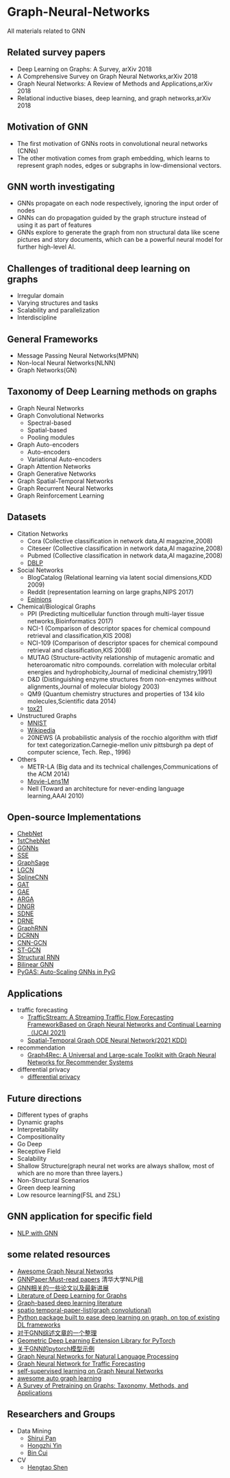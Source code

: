 # Graph-Neural-Networks
All materials related to GNN

## Related survey papers
* Deep Learning on Graphs: A Survey, arXiv 2018
* A Comprehensive Survey on Graph Neural Networks,arXiv 2018
* Graph Neural Networks: A Review of Methods and Applications,arXiv 2018
* Relational inductive biases, deep learning, and graph networks,arXiv 2018


## Motivation of GNN
* The first motivation of GNNs roots in convolutional neural networks (CNNs)
* The other motivation comes from graph embedding, which learns to represent graph nodes, edges or subgraphs in low-dimensional vectors.

## GNN worth investigating
* GNNs propagate on each node respectively, ignoring the input order of nodes
* GNNs can do propagation guided by the graph structure instead of using it as part of features
* GNNs explore to generate the graph from non structural data like scene pictures and story documents, which can be a powerful neural model for further high-level AI.

## Challenges of traditional deep learning on graphs
* Irregular domain
* Varying structures and tasks
* Scalability and parallelization
* Interdiscipline

## General Frameworks
* Message Passing Neural Networks(MPNN)
* Non-local Neural Networks(NLNN)
* Graph Networks(GN)

## Taxonomy of Deep Learning methods on graphs
* Graph Neural Networks
* Graph Convolutional Networks
  * Spectral-based
  * Spatial-based
  * Pooling modules
* Graph Auto-encoders
  * Auto-encoders
  * Variational Auto-encoders
* Graph Attention Networks
* Graph Generative Networks
* Graph Spatial-Temporal Networks
* Graph Recurrent Neural Networks
* Graph Reinforcement Learning

## Datasets
* Citation Networks
  * Cora (Collective classification in network data,AI magazine,2008)
  * Citeseer (Collective classification in network data,AI magazine,2008)
  * Pubmed (Collective classification in network data,AI magazine,2008)
  * [DBLP](aminer.org/citation)
* Social Networks
  * BlogCatalog (Relational learning via latent social dimensions,KDD 2009)
  * Reddit (representation learning on large graphs,NIPS 2017)
  * [Epinions](www.epinions.com)
* Chemical/Biological Graphs
  * PPI (Predicting multicellular function through multi-layer tissue networks,Bioinformatics 2017)
  * NCI-1 (Comparison of descriptor spaces for chemical compound retrieval and classification,KIS 2008)
  * NCI-109 (Comparison of descriptor spaces for chemical compound retrieval and classification,KIS 2008)
  * MUTAG (Structure-activity relationship of mutagenic aromatic and heteroaromatic nitro compounds. correlation with molecular orbital energies and hydrophobicity,Journal of medicinal chemistry,1991)
  * D&D (Distinguishing enzyme structures from non-enzymes without alignments,Journal of molecular biology 2003)
  * QM9 (Quantum chemistry structures and properties of 134 kilo molecules,Scientific data 2014)
  * [tox21](tripod.nih.gov/tox21/challenge/)
* Unstructured Graphs
  * [MNIST](yann.lecun.com/exdb/mnist/)
  * [Wikipedia](www.mattmahoney.net/dc/textdata)
  * 20NEWS (A probabilistic analysis of the rocchio algorithm with tfidf for text categorization.Carnegie-mellon univ pittsburgh pa dept of computer science, Tech. Rep., 1996)
* Others
  * METR-LA (Big data and its technical challenges,Communications of the ACM 2014)
  * [Movie-Lens1M](grouplens.org/datasets/movielens/1m/)
  * Nell (Toward an architecture for never-ending language learning,AAAI 2010)

## Open-source Implementations
* [ChebNet](https://github.com/mdeff/cnn_graph)
* [1stChebNet](https://github.com/tkipf/gcn)
* [GGNNs](https://github.com/yujiali/ggnn)
* [SSE](https://github.com/Hanjun-Dai/steady_state_embedding)
* [GraphSage](https://github.com/williamleif/GraphSAGE)
* [LGCN](https://github.com/williamleif/GraphSAGE)
* [SplineCNN](https://github.com/rusty1s/pytorch_geometric)
* [GAT](https://github.com/PetarV-/GAT)
* [GAE](https://github.com/limaosen0/Variational-Graph-Auto-Encoders)
* [ARGA](https://github.com/Ruiqi-Hu/ARGA)
* [DNGR](https://github.com/ShelsonCao/DNGR)
* [SDNE](https://github.com/suanrong/SDNE)
* [DRNE](https://github.com/tadpole/DRNE)
* [GraphRNN](https://github.com/snap-stanford/GraphRNN)
* [DCRNN](https://github.com/liyaguang/DCRNN)
* [CNN-GCN](https://github.com/VeritasYin/STGCN_IJCAI-18)
* [ST-GCN](https://github.com/yysijie/st-gcn)
* [Structural RNN](https://github.com/asheshjain399/RNNexp)
* [Bilinear GNN](https://github.com/zhuhm1996/bgnn)
* [PyGAS: Auto-Scaling GNNs in PyG](https://github.com/rusty1s/pyg_autoscale)


## Applications
* traffic forecasting
  * [TrafficStream: A Streaming Traffic Flow Forecasting FrameworkBased on Graph Neural Networks and Continual Learning（IJCAI 2021)](https://github.com/AprLie/TrafficStream)
  * [Spatial-Temporal Graph ODE Neural Network(2021 KDD)](https://github.com/square-coder/STGODE)
* recommendation
  * [Graph4Rec: A Universal and Large-scale Toolkit with Graph Neural Networks for Recommender Systems](https://github.com/PaddlePaddle/PGL/tree/graph4rec/apps/Graph4Rec)
* differential privacy
  * [differential privacy](https://github.com/tensorflow/privacy)

## Future directions
* Different types of graphs
* Dynamic graphs
* Interpretability
* Compositionality
* Go Deep
* Receptive Field
* Scalability
* Shallow Structure(graph neural net works are always shallow, most of which are no more than three layers.)
* Non-Structural Scenarios
* Green deep learning
* Low resource learning(FSL and ZSL)

## GNN application for specific field
 * [NLP with GNN](https://github.com/icoxfog417/graph-convolution-nlp)

## some related resources
* [Awesome Graph Neural Networks](https://github.com/nnzhan/Awesome-Graph-Neural-Networks)
* [GNNPaper:Must-read papers](https://github.com/thunlp/GNNPapers) 清华大学NLP组
* [GNN相关的一些论文以及最新进展](https://github.com/jdlc105/Must-read-papers-and-continuous-tracking-on-Graph-Neural-Network-GNN-progress)
* [Literature of Deep Learning for Graphs](https://github.com/DeepGraphLearning/LiteratureDL4Graph)
* [Graph-based deep learning literature](https://github.com/naganandy/graph-based-deep-learning-literature)
* [spatio temporal-paper-list(graph convolutional)](https://github.com/Eilene/spatio-temporal-paper-list)
* [Python package built to ease deep learning on graph, on top of existing DL frameworks](https://github.com/dmlc/dgl)
* [对于GNN综述文章的一个整理](https://github.com/ShiYaya/graph)
* [Geometric Deep Learning Extension Library for PyTorch](https://github.com/rusty1s/pytorch_geometric)
* [关于GNN的pytorch模型示例](https://github.com/LYuhang/GNN_Review)
* [Graph Neural Networks for Natural Language Processing](https://github.com/svjan5/GNNs-for-NLP)
* [Graph Neural Network for Traffic Forecasting](https://github.com/jwwthu/GNN4Traffic)
* [self-supervised learning on Graph Neural Networks](https://github.com/ChandlerBang/awesome-self-supervised-gnn)
* [awesome auto graph learning](https://github.com/THUMNLab/awesome-auto-graph-learning)
* [A Survey of Pretraining on Graphs: Taxonomy, Methods, and Applications](https://github.com/junxia97/awesome-pretrain-on-graphs)


## Researchers and Groups
* Data Mining
  * [Shirui Pan](https://shiruipan.github.io/)
  * [Hongzhi Yin](https://sites.google.com/view/hongzhi-yin/home)
  * [Bin Cui](http://net.pku.edu.cn/~cuibin/)
* CV
  * [Hengtao Shen](https://cfm.uestc.edu.cn/~shenht/)
